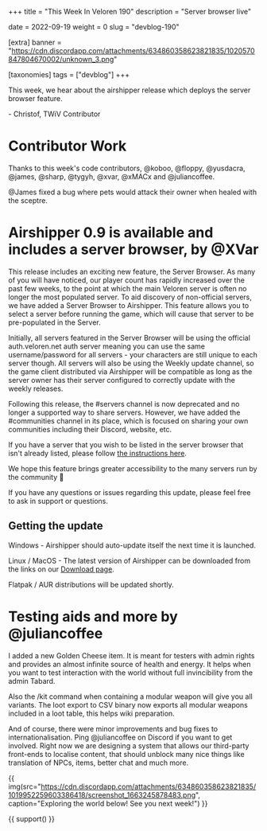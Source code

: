 +++
title = "This Week In Veloren 190"
description = "Server browser live"

date = 2022-09-19
weight = 0
slug = "devblog-190"

[extra]
banner = "https://cdn.discordapp.com/attachments/634860358623821835/1020570847804670002/unknown_3.png"

[taxonomies]
tags = ["devblog"]
+++

This week, we hear about the airshipper release which deploys the server
browser feature.

\- Christof, TWiV Contributor

# Contributor Work

Thanks to this week's code contributors, @koboo, @floppy, @yusdacra, @james,
@sharp, @tygyh, @xvar, @xMACx and @juliancoffee.

@James fixed a bug where pets would attack their owner when healed with the sceptre.

# Airshipper 0.9 is available and includes a server browser, by @XVar

This release includes an exciting new feature, the Server Browser.  As many
of you will have noticed, our player count has rapidly increased over the
past few weeks, to the point at which the main Veloren server is often no
longer the most populated server.  To aid discovery of non-official servers,
we have added a Server Browser to Airshipper.  This feature allows you to
select a server before running the game, which will cause that server to be
pre-populated in the Server.

Initially, all servers featured in the Server Browser will be using the
official auth.veloren.net auth server meaning you can use the same
username/password for all servers - your characters are still unique to each
server though.  All servers will also be using the Weekly update channel, so
the game client distributed via Airshipper will be compatible as long as the
server owner has their server configured to correctly update with the weekly
releases.

Following this release, the #servers channel is now deprecated and no longer
a supported way to share servers.  However, we have added the #communities
channel in its place, which is focused on sharing your own communities
including their Discord, website, etc.

If you have a server that you wish to be listed in the server browser that
isn't already listed, please follow [the instructions here](https://gitlab.com/veloren/serverbrowser#adding-a-server).

We hope this feature brings greater accessibility to the many servers run by
the community 🙂

If you have any questions or issues regarding this update, please feel free
to ask in support or questions.

## Getting the update

Windows - Airshipper should auto-update itself the next time it is launched.

Linux / MacOS - The latest version of Airshipper can be downloaded from the
links on our [Download page](https://veloren.net/download/).

Flatpak / AUR distributions will be updated shortly.

# Testing aids and more by @juliancoffee

I added a new Golden Cheese item. It is meant for testers with admin rights and provides an almost infinite source of
health and energy.  It helps when you want to test interaction with the world
without full invincibility from the admin Tabard.  

Also the /kit command when containing a modular weapon will give you all
variants.  The loot export to CSV binary now exports all modular weapons
included in a loot table, this helps wiki preparation.

And of course, there were minor improvements and bug fixes to internationalisation. 
Ping @juliancoffee on Discord if you want to get involved. 
Right now we are designing a system that allows our third-party front-ends
to localise content, that should unblock many nice things like translation
of NPCs, items, better chat and much more.


{{
    img(src="https://cdn.discordapp.com/attachments/634860358623821835/1019952259603386418/screenshot_1663245878483.png",
    caption="Exploring the world below! See you next week!") }}

{{ support() }}
